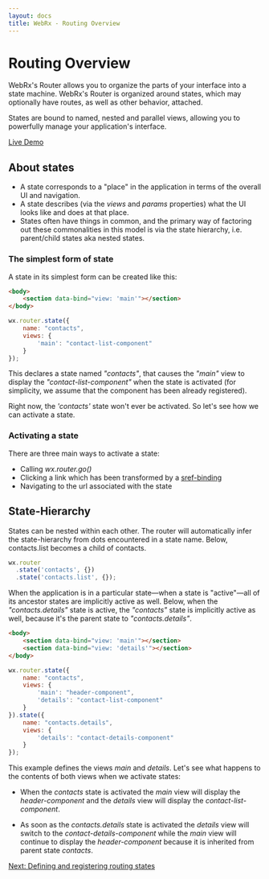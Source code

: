 ```yaml
---
layout: docs
title: WebRx - Routing Overview
---
```

# Routing Overview

WebRx's Router allows you to organize the parts of your interface into a state machine. WebRx's Router is organized around states, which may optionally have routes, as well as other behavior, attached.

States are bound to named, nested and parallel views, allowing you to powerfully manage your application's interface.

<a target="_blank" class="btn btn-primary example-link" href="/examples/router-demo/index.html">Live Demo</a>

## About states

- A state corresponds to a "place" in the application in terms of the overall UI and navigation.
- A state describes (via the *views* and *params* properties) what the UI looks like and does at that place.
- States often have things in common, and the primary way of factoring out these commonalities in this model is via the state hierarchy, i.e. parent/child states aka nested states.

### The simplest form of state

A state in its simplest form can be created like this:

```html
<body>
	<section data-bind="view: 'main'"></section>
</body>
```

```javascript
wx.router.state({
    name: "contacts",
    views: {
        'main': "contact-list-component"
    }
});
```

This declares a state named *"contacts"*, that causes the *"main"* view to display the *"contact-list-component"*
when the state is activated (for simplicity, we assume that the component has been already registered).

Right now, the *'contacts'* state won't ever be activated. So let's see how we can activate a state.

### Activating a state

There are three main ways to activate a state:

- Calling *wx.router.go()*
- Clicking a link which has been transformed by a [sref-binding](/docs/sref-binding.html#start)
- Navigating to the url associated with the state

## State-Hierarchy

States can be nested within each other. The router will automatically infer the state-hierarchy from dots encountered in a state name. 
Below, contacts.list becomes a child of contacts.

```javascript
wx.router
  .state('contacts', {})
  .state('contacts.list', {});
```

When the application is in a particular state—when a state is "active"—all of its ancestor states are implicitly active as well. 
Below, when the *"contacts.details"* state is active, the *"contacts"* state is implicitly active as well, because it's the parent 
state to *"contacts.details"*.

```html
<body>
	<section data-bind="view: 'main'"></section>
	<section data-bind="view: 'details'"></section>
</body>
```

```javascript
wx.router.state({
    name: "contacts",
    views: {
        'main': "header-component",
        'details': "contact-list-component"
    }
}).state({
    name: "contacts.details",
    views: {
        'details': "contact-details-component"
    }
});
```

This example defines the views *main* and *details*. Let's see what happens to the contents of both views when we activate
states:

- When the *contacts* state is activated the *main* view will display the *header-component* and the *details* view will
display the *contact-list-component*.

- As soon as the *contacts.details* state is activated the *details* view will switch to the *contact-details-component*
while the *main* view will continue to display the *header-component* because it is inherited from parent state *contacts*.

<a class="next-topic" href="/docs/routing-registration.html#start">Next: Defining and registering routing states</a>